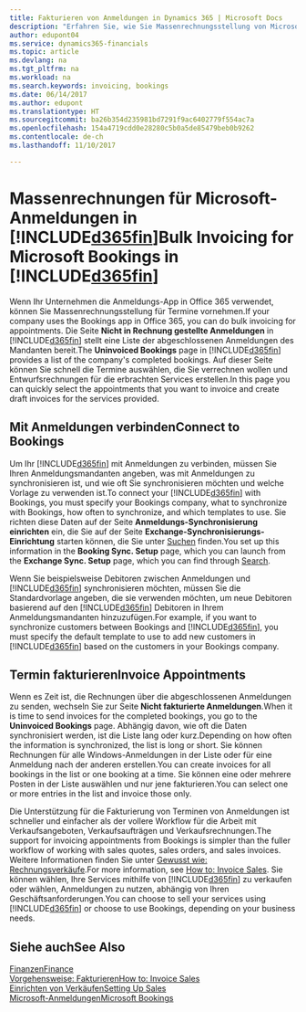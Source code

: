 ```yaml
---
title: Fakturieren von Anmeldungen in Dynamics 365 | Microsoft Docs
description: "Erfahren Sie, wie Sie Massenrechnungsstellung von Microsoft Bookings in Dynamics 365 Business edition vornehmen können."
author: edupont04
ms.service: dynamics365-financials
ms.topic: article
ms.devlang: na
ms.tgt_pltfrm: na
ms.workload: na
ms.search.keywords: invoicing, bookings
ms.date: 06/14/2017
ms.author: edupont
ms.translationtype: HT
ms.sourcegitcommit: ba26b354d235981bd7291f9ac6402779f554ac7a
ms.openlocfilehash: 154a4719cdd0e28280c5b0a5de85479beb0b9262
ms.contentlocale: de-ch
ms.lasthandoff: 11/10/2017

---
```

# <a name="bulk-invoicing-for-microsoft-bookings-in-included365finincludesd365finmdmd"></a><span data-ttu-id="33191-103">Massenrechnungen für Microsoft-Anmeldungen in [!INCLUDE[d365fin](includes/d365fin_md.md)]</span><span class="sxs-lookup"><span data-stu-id="33191-103">Bulk Invoicing for Microsoft Bookings in [!INCLUDE[d365fin](includes/d365fin_md.md)]</span></span>
<span data-ttu-id="33191-104">Wenn Ihr Unternehmen die Anmeldungs-App in Office 365 verwendet, können Sie Massenrechnungsstellung für Termine vornehmen.</span><span class="sxs-lookup"><span data-stu-id="33191-104">If your company uses the Bookings app in Office 365, you can do bulk invoicing for appointments.</span></span> <span data-ttu-id="33191-105">Die Seite **Nicht in Rechnung gestellte Anmeldungen** in [!INCLUDE[d365fin](includes/d365fin_md.md)] stellt eine Liste der abgeschlossenen Anmeldungen des Mandanten bereit.</span><span class="sxs-lookup"><span data-stu-id="33191-105">The **Uninvoiced Bookings** page in [!INCLUDE[d365fin](includes/d365fin_md.md)] provides a list of the company's completed bookings.</span></span> <span data-ttu-id="33191-106">Auf dieser Seite können Sie schnell die Termine auswählen, die Sie verrechnen wollen und Entwurfsrechnungen für die erbrachten Services erstellen.</span><span class="sxs-lookup"><span data-stu-id="33191-106">In this page you can quickly select the appointments that you want to invoice and create draft invoices for the services provided.</span></span>  

## <a name="connect-to-bookings"></a><span data-ttu-id="33191-107">Mit Anmeldungen verbinden</span><span class="sxs-lookup"><span data-stu-id="33191-107">Connect to Bookings</span></span>
<span data-ttu-id="33191-108">Um Ihr [!INCLUDE[d365fin](includes/d365fin_md.md)] mit Anmeldungen zu verbinden, müssen Sie Ihren Anmeldungsmandanten angeben, was mit Anmeldungen zu synchronisieren ist, und wie oft Sie synchronisieren möchten und welche Vorlage zu verwenden ist.</span><span class="sxs-lookup"><span data-stu-id="33191-108">To connect your [!INCLUDE[d365fin](includes/d365fin_md.md)] with Bookings, you must specify your Bookings company, what to synchronize with Bookings, how often to synchronize, and which templates to use.</span></span> <span data-ttu-id="33191-109">Sie richten diese Daten auf der Seite **Anmeldungs-Synchronisierung einrichten** ein, die Sie auf der Seite **Exchange-Synchronisierungs-Einrichtung** starten können, die Sie unter [Suchen](ui-search.md) finden.</span><span class="sxs-lookup"><span data-stu-id="33191-109">You set up this information in the **Booking Sync. Setup** page, which you can launch from the **Exchange Sync. Setup** page, which you can find through [Search](ui-search.md).</span></span>  

<span data-ttu-id="33191-110">Wenn Sie beispielsweise Debitoren zwischen Anmeldungen und [!INCLUDE[d365fin](includes/d365fin_md.md)] synchronisieren möchten, müssen Sie die Standardvorlage angeben, die sie verwenden möchten, um neue Debitoren basierend auf den [!INCLUDE[d365fin](includes/d365fin_md.md)] Debitoren in Ihrem Anmeldungsmandanten hinzuzufügen.</span><span class="sxs-lookup"><span data-stu-id="33191-110">For example, if you want to synchronize customers between Bookings and [!INCLUDE[d365fin](includes/d365fin_md.md)], you must specify the default template to use to add new customers in [!INCLUDE[d365fin](includes/d365fin_md.md)] based on the customers in your Bookings company.</span></span>  

## <a name="invoice-appointments"></a><span data-ttu-id="33191-111">Termin fakturieren</span><span class="sxs-lookup"><span data-stu-id="33191-111">Invoice Appointments</span></span>
<span data-ttu-id="33191-112">Wenn es Zeit ist, die Rechnungen über die abgeschlossenen Anmeldungen zu senden, wechseln Sie zur Seite **Nicht fakturierte Anmeldungen**.</span><span class="sxs-lookup"><span data-stu-id="33191-112">When it is time to send invoices for the completed bookings, you go to the **Uninvoiced Bookings** page.</span></span> <span data-ttu-id="33191-113">Abhängig davon, wie oft die Daten synchronisiert werden, ist die Liste lang oder kurz.</span><span class="sxs-lookup"><span data-stu-id="33191-113">Depending on how often the information is synchronized, the list is long or short.</span></span> <span data-ttu-id="33191-114">Sie können Rechnungen für alle Windows-Anmeldungen in der Liste oder für eine Anmeldung nach der anderen erstellen.</span><span class="sxs-lookup"><span data-stu-id="33191-114">You can create invoices for all bookings in the list or one booking at a time.</span></span> <span data-ttu-id="33191-115">Sie können eine oder mehrere Posten in der Liste auswählen und nur jene fakturieren.</span><span class="sxs-lookup"><span data-stu-id="33191-115">You can select one or more entries in the list and invoice those only.</span></span>  

<span data-ttu-id="33191-116">Die Unterstützung für die Fakturierung von Terminen von Anmeldungen ist schneller und einfacher als der vollere Workflow für die Arbeit mit Verkaufsangeboten, Verkaufsaufträgen und Verkaufsrechnungen.</span><span class="sxs-lookup"><span data-stu-id="33191-116">The support for invoicing appointments from Bookings is simpler than the fuller workflow of working with sales quotes, sales orders, and sales invoices.</span></span> <span data-ttu-id="33191-117">Weitere Informationen finden Sie unter [Gewusst wie: Rechnungsverkäufe](sales-how-invoice-sales.md).</span><span class="sxs-lookup"><span data-stu-id="33191-117">For more information, see [How to: Invoice Sales](sales-how-invoice-sales.md).</span></span> <span data-ttu-id="33191-118">Sie können wählen, Ihre Services mithilfe von [!INCLUDE[d365fin](includes/d365fin_md.md)] zu verkaufen oder wählen, Anmeldungen zu nutzen, abhängig von Ihren Geschäftsanforderungen.</span><span class="sxs-lookup"><span data-stu-id="33191-118">You can choose to sell your services using [!INCLUDE[d365fin](includes/d365fin_md.md)] or choose to use Bookings, depending on your business needs.</span></span>  

## <a name="see-also"></a><span data-ttu-id="33191-119">Siehe auch</span><span class="sxs-lookup"><span data-stu-id="33191-119">See Also</span></span>
[<span data-ttu-id="33191-120">Finanzen</span><span class="sxs-lookup"><span data-stu-id="33191-120">Finance</span></span>](finance.md)  
[<span data-ttu-id="33191-121">Vorgehensweise: Fakturieren</span><span class="sxs-lookup"><span data-stu-id="33191-121">How to: Invoice Sales</span></span>](sales-how-invoice-sales.md)  
[<span data-ttu-id="33191-122">Einrichten von Verkäufen</span><span class="sxs-lookup"><span data-stu-id="33191-122">Setting Up Sales</span></span>](sales-setup-sales.md)  
[<span data-ttu-id="33191-123">Microsoft-Anmeldungen</span><span class="sxs-lookup"><span data-stu-id="33191-123">Microsoft Bookings</span></span>](https://products.office.com/en-us/business/scheduling-and-booking-app)  

